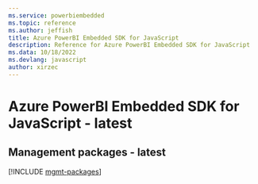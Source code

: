 ```yaml
---
ms.service: powerbiembedded
ms.topic: reference
ms.author: jeffish
title: Azure PowerBI Embedded SDK for JavaScript
description: Reference for Azure PowerBI Embedded SDK for JavaScript
ms.data: 10/18/2022
ms.devlang: javascript
author: xirzec
---
```

# Azure PowerBI Embedded SDK for JavaScript - latest

## Management packages - latest
[!INCLUDE [mgmt-packages](powerbi-embedded-mgmt-index.md)]